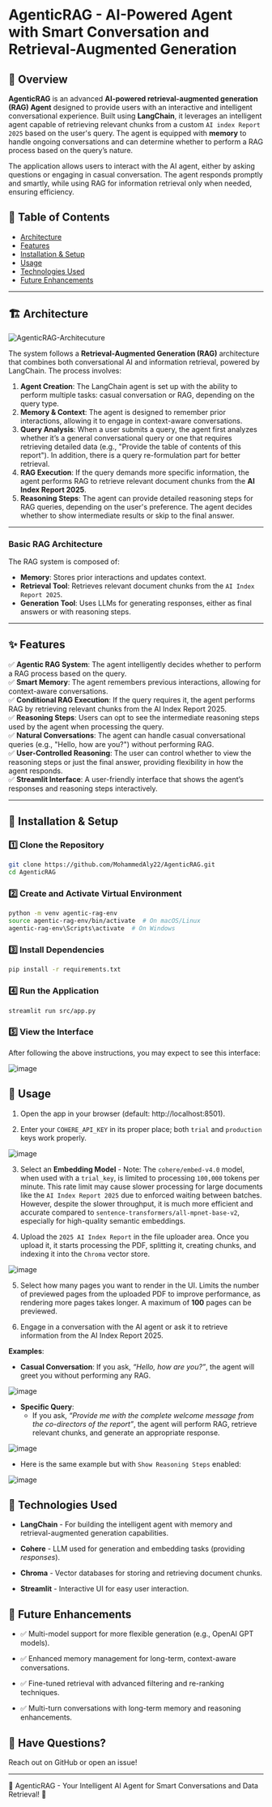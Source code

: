 # AgenticRAG - AI-Powered Agent with Smart Conversation and Retrieval-Augmented Generation

## 🚀 Overview

**AgenticRAG** is an advanced **AI-powered retrieval-augmented generation (RAG) Agent** designed to provide users with an interactive and intelligent conversational experience. Built using **LangChain**, it leverages an intelligent agent capable of retrieving relevant chunks from a custom `AI index Report 2025` based on the user's query. The agent is equipped with **memory** to handle ongoing conversations and can determine whether to perform a RAG process based on the query’s nature.

The application allows users to interact with the AI agent, either by asking questions or engaging in casual conversation. The agent responds promptly and smartly, while using RAG for information retrieval only when needed, ensuring efficiency.

## 📜 Table of Contents

- [Architecture](#-architecture)
- [Features](#-features)
- [Installation & Setup](#-installation--setup)
- [Usage](#-usage)
- [Technologies Used](#-technologies-used)
- [Future Enhancements](#-future-enhancements)

---

## 🏗️ Architecture
![AgenticRAG-Architecuture](https://github.com/user-attachments/assets/919495bd-72e9-45d1-96e2-3b436e77ffdb)

The system follows a **Retrieval-Augmented Generation (RAG)** architecture that combines both conversational AI and information retrieval, powered by LangChain. The process involves:

1. **Agent Creation**: The LangChain agent is set up with the ability to perform multiple tasks: casual conversation or RAG, depending on the query type.
2. **Memory & Context**: The agent is designed to remember prior interactions, allowing it to engage in context-aware conversations.
3. **Query Analysis**: When a user submits a query, the agent first analyzes whether it’s a general conversational query or one that requires retrieving detailed data (e.g., "Provide the table of contents of this report"). In addition, there is a query re-formulation part for better retrieval.
4. **RAG Execution**: If the query demands more specific information, the agent performs RAG to retrieve relevant document chunks from the **AI Index Report 2025**.
5. **Reasoning Steps**: The agent can provide detailed reasoning steps for RAG queries, depending on the user's preference. The agent decides whether to show intermediate results or skip to the final answer.

---
### **Basic RAG Architecture**

The RAG system is composed of:
- **Memory**: Stores prior interactions and updates context.
- **Retrieval Tool**: Retrieves relevant document chunks from the `AI Index Report 2025`.
- **Generation Tool**: Uses LLMs for generating responses, either as final answers or with reasoning steps.
  
---

## ✨ Features

✅ **Agentic RAG System**: The agent intelligently decides whether to perform a RAG process based on the query.\
✅ **Smart Memory**: The agent remembers previous interactions, allowing for context-aware conversations.\
✅ **Conditional RAG Execution**: If the query requires it, the agent performs RAG by retrieving relevant chunks from the AI Index Report 2025.\
✅ **Reasoning Steps**: Users can opt to see the intermediate reasoning steps used by the agent when processing the query.\
✅ **Natural Conversations**: The agent can handle casual conversational queries (e.g., "Hello, how are you?") without performing RAG.\
✅ **User-Controlled Reasoning**: The user can control whether to view the reasoning steps or just the final answer, providing flexibility in how the agent responds.\
✅ **Streamlit Interface**: A user-friendly interface that shows the agent’s responses and reasoning steps interactively.

---

## 🔧 Installation & Setup

### **1️⃣ Clone the Repository**

```sh
git clone https://github.com/MohammedAly22/AgenticRAG.git
cd AgenticRAG
```

### **2️⃣ Create and Activate Virtual Environment**
```sh
python -m venv agentic-rag-env
source agentic-rag-env/bin/activate  # On macOS/Linux
agentic-rag-env\Scripts\activate  # On Windows
```

### **3️⃣ Install Dependencies**
```sh
pip install -r requirements.txt
```

### **4️⃣ Run the Application**
```sh
streamlit run src/app.py
```

### **5️⃣ View the Interface**
After following the above instructions, you may expect to see this interface:

![image](https://github.com/user-attachments/assets/0fcd80b4-f649-4b43-85b4-58ebfc89449a)


## 📖 Usage
1. Open the app in your browser (default: http://localhost:8501).

2. Enter your `COHERE_API_KEY` in its proper place; both `trial` and `production` keys work properly.

![image](https://github.com/user-attachments/assets/84c8d8d1-8605-48c9-8d62-23d2bd14a536)

3. Select an **Embedding Model**  - Note: The `cohere/embed-v4.0` model, when used with a `trial_key`, is limited to processing `100,000` tokens per minute. This rate limit may cause slower processing for large documents like the `AI Index Report 2025` due to enforced waiting between batches. However, despite the slower throughput, it is much more efficient and accurate compared to `sentence-transformers/all-mpnet-base-v2`, especially for high-quality semantic embeddings.

4. Upload the `2025 AI Index Report` in the file uploader area. Once you upload it, it starts processing the PDF, splitting it, creating chunks, and indexing it into the `Chroma` vector store.

![image](https://github.com/user-attachments/assets/40203fca-c876-4cb0-b856-548cad33db63)


5. Select how many pages you want to render in the UI. Limits the number of previewed pages from the uploaded PDF to improve performance, as rendering more pages takes longer. A maximum of **100** pages can be previewed.

6. Engage in a conversation with the AI agent or ask it to retrieve information from the AI Index Report 2025.


**Examples**:

- **Casual Conversation**: If you ask, *“Hello, how are you?”*, the agent will greet you without performing any RAG.

![image](https://github.com/user-attachments/assets/423be581-04a5-46c1-9829-5560f8febc68)

- **Specific Query**:
  - If you ask, *“Provide me with the complete welcome message from the co-directors of the report”*, the agent will perform RAG, retrieve relevant chunks, and generate an appropriate response.

![image](https://github.com/user-attachments/assets/e759d61b-c25b-4cd6-9912-2ef4e2c5c881)

  - Here is the same example but with `Show Reasoning Steps` enabled:

![image](https://github.com/user-attachments/assets/df3c6c33-b51d-4fb7-bc58-44af10780bda)
    


## 🔧 Technologies Used
- **LangChain** - For building the intelligent agent with memory and retrieval-augmented generation capabilities.

- **Cohere** - LLM used for generation and embedding tasks (providing *responses*).

- **Chroma** - Vector databases for storing and retrieving document chunks.

- **Streamlit** - Interactive UI for easy user interaction.

## 🔮 Future Enhancements
- ✅ Multi-model support for more flexible generation (e.g., OpenAI GPT models).

- ✅ Enhanced memory management for long-term, context-aware conversations.

- ✅ Fine-tuned retrieval with advanced filtering and re-ranking techniques.

- ✅ Multi-turn conversations with long-term memory and reasoning enhancements.

## 💬 Have Questions?
Reach out on GitHub or open an issue!

---
🎯 AgenticRAG - Your Intelligent AI Agent for Smart Conversations and Data Retrieval! 🚀
